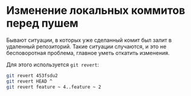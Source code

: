 # Изменение локальных коммитов перед пушем

Бывают ситуации, в которых уже сделанный комит был залит в удаленный репозиторий. Такие ситуации случаются, и это не бесповоротная проблема, главное уметь откатить изменения.

Для этого используется `git revert`:

```bash
git revert 453fsdu2
git revert HEAD ^
git revert feature ~ 4..feature ~ 2
```
